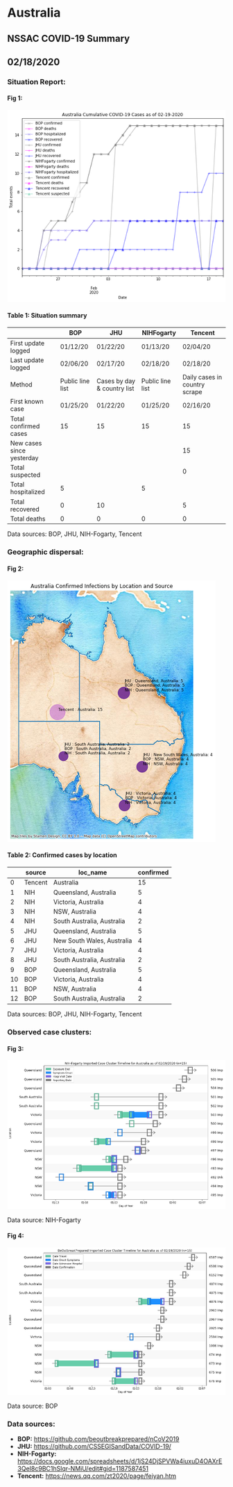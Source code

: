 # Australia
## NSSAC COVID-19 Summary
## 02/18/2020



### Situation Report:
#### Fig 1:
![Australia cases](../merged_histories/Australia_merged_histories.png)

#### Table 1: Situation summary


|                           | BOP              | JHU                         | NIHFogarty       | Tencent                       |
|---------------------------|------------------|-----------------------------|------------------|-------------------------------|
| First update logged       | 01/12/20         | 01/22/20                    | 01/13/20         | 02/04/20                      |
| Last update logged        | 02/06/20         | 02/17/20                    | 02/18/20         | 02/18/20                      |
| Method                    | Public line list | Cases by day & country list | Public line list | Daily cases in country scrape |
| First known case          | 01/25/20         | 01/22/20                    | 01/25/20         | 02/16/20                      |
| Total confirmed cases     | 15               | 15                          | 15               | 15                            |
| New cases since yesterday |                  |                             |                  | 15                            |
| Total suspected           |                  |                             |                  | 0                             |
| Total hospitalized        | 5                |                             | 5                |                               |
| Total recovered           | 0                | 10                          |                  | 5                             |
| Total deaths              | 0                | 0                           | 0                | 0                             |

Data sources: BOP, JHU, NIH-Fogarty, Tencent


### Geographic dispersal:
#### Fig 2:
![Australia mapped](../case_locs/Australia_case_locs.png)

#### Table 2: Confirmed cases by location


|    | source   | loc_name                   |   confirmed |
|----|----------|----------------------------|-------------|
|  0 | Tencent  | Australia                  |          15 |
|  1 | NIH      | Queensland, Australia      |           5 |
|  2 | NIH      | Victoria, Australia        |           4 |
|  3 | NIH      | NSW, Australia             |           4 |
|  4 | NIH      | South Australia, Australia |           2 |
|  5 | JHU      | Queensland, Australia      |           5 |
|  6 | JHU      | New South Wales, Australia |           4 |
|  7 | JHU      | Victoria, Australia        |           4 |
|  8 | JHU      | South Australia, Australia |           2 |
|  9 | BOP      | Queensland, Australia      |           5 |
| 10 | BOP      | Victoria, Australia        |           4 |
| 11 | BOP      | NSW, Australia             |           4 |
| 12 | BOP      | South Australia, Australia |           2 |

Data sources: BOP, JHU, NIH-Fogarty, Tencent


### Observed case clusters:
#### Fig 3:
![Australia cases](../cluster_analysis/Australia_imported_cases_NIHFogarty.png)



Data source: NIH-Fogarty


#### Fig 4:
![Australia cases](../cluster_analysis/Australia_imported_cases_BOP.png)



Data source: BOP


### Data sources:
* **BOP:** https://github.com/beoutbreakprepared/nCoV2019
* **JHU:** https://github.com/CSSEGISandData/COVID-19/
* **NIH-Fogarty:** https://docs.google.com/spreadsheets/d/1jS24DjSPVWa4iuxuD4OAXrE3QeI8c9BC1hSlqr-NMiU/edit#gid=1187587451
* **Tencent:** https://news.qq.com/zt2020/page/feiyan.htm